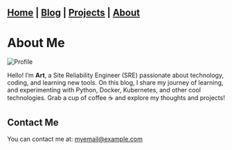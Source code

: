 [Home](index.md) | [Blog](blog.md) | [Projects](projects.md) | [About](about.md)
--- 

# About Me

![Profile](https://github.com/athreyas.png?size=80) <!-- Replace with your actual GitHub username -->

Hello! I’m **Art**, a Site Reliability Engineer (SRE) passionate about technology, coding, and learning new tools. On this blog, I share my journey of learning, and experimenting with Python, Docker, Kubernetes, and other cool technologies. Grab a cup of coffee ☕️ and explore my thoughts and projects!

## Contact Me

You can contact me at: [myemail@example.com](mailto:myemail@example.com)
